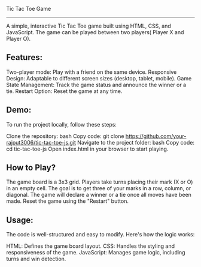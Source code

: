Tic Tac Toe Game
___________________________________
A simple, interactive Tic Tac Toe game built using HTML, CSS, and JavaScript. The game can be played between two players( Player X and Player O).

Features:
-------------
Two-player mode: Play with a friend on the same device.
Responsive Design: Adaptable to different screen sizes (desktop, tablet, mobile).
Game State Management: Track the game status and announce the winner or a tie.
Restart Option: Reset the game at any time.

Demo:
---------
To run the project locally, follow these steps:

Clone the repository:
bash
Copy code:
git clone https://github.com/your-rajput3006/tic-tac-toe-js.git
Navigate to the project folder:
bash
Copy code:
cd tic-tac-toe-js
Open index.html in your browser to start playing.

How to Play?
--------------
The game board is a 3x3 grid.
Players take turns placing their mark (X or O) in an empty cell.
The goal is to get three of your marks in a row, column, or diagonal.
The game will declare a winner or a tie once all moves have been made.
Reset the game using the "Restart" button.

Usage:
------------
The code is well-structured and easy to modify. Here's how the logic works:

HTML: Defines the game board layout.
CSS: Handles the styling and responsiveness of the game.
JavaScript: Manages game logic, including turns and win detection.












